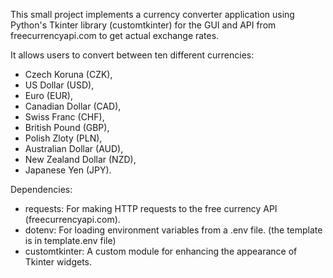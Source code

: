 This small project implements a currency converter application using Python's Tkinter library (customtkinter) for the GUI and API from freecurrencyapi.com to get actual exchange rates. 

It allows users to convert between ten different currencies: 
- Czech Koruna (CZK), 
- US Dollar (USD), 
- Euro (EUR), 
- Canadian Dollar (CAD), 
- Swiss Franc (CHF), 
- British Pound (GBP), 
- Polish Zloty (PLN),
- Australian Dollar (AUD), 
- New Zealand Dollar (NZD), 
- Japanese Yen (JPY).

Dependencies:

- requests: For making HTTP requests to the free currency API (freecurrencyapi.com).
- dotenv: For loading environment variables from a .env file. (the template is in template.env file)
- customtkinter: A custom module for enhancing the appearance of Tkinter widgets.
